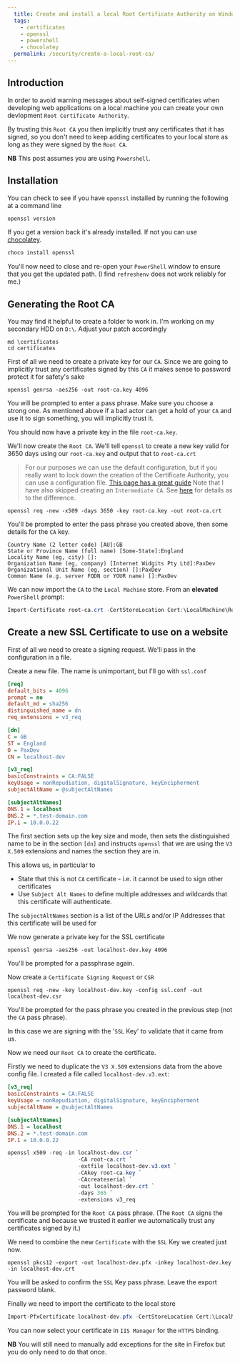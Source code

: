 ```yaml
---
  title: Create and install a local Root Certificate Authority on Windows
  tags:
    - certificates
    - openssl
    - powershell
    - chocolatey
  permalink: /security/create-a-local-root-ca/
---
```


## Introduction

In order to avoid warning messages about self-signed certificates when developing web applications on a local machine you can create your own devlopment `Root Certificate Authority`.

By trusting this `Root CA` you then implicitly trust any certificates that it has signed, so you don't need to keep adding certificates to your local store as long as they were signed by the `Root CA`.

**NB**
This post assumes you are using `Powershell`. 

## Installation

You can check to see if you have `openssl` installed by running the following at a command line

```powershell
openssl version
```

If you get a version back it's already installed.
If not you can use [chocolatey](https://chocolatey.org/).

```powershell
choco install openssl
```

You'll now need to close and re-open your `PowerShell` window to ensure that you get the updated path. (I find `refreshenv` does not work reliably for me.)

## Generating the Root CA

You may find it helpful to create a folder to work in. I'm working on my secondary HDD on `D:\`. Adjust your patch accordingly

```shell
md \certificates
cd certificates
```

First of all we need to create a private key for our `CA`. 
Since we are going to implicitly trust any certificates signed by this `CA` it makes sense to password protect it for safety's sake

```shell
openssl genrsa -aes256 -out root-ca.key 4096
```

You will be prompted to enter a pass phrase. Make sure you choose a strong one. 
As mentioned above if a bad actor can get a hold of your `CA` and use it to sign something, you will implicitly trust it.

You should now have a private key in the file `root-ca.key`.

We'll now create the `Root CA`. We'll tell `openssl` to create a new key valid for 3650 days using our `root-ca.key` and output that to `root-ca.crt`
> For our purposes we can use the default configuration, but if you really want to lock down the creation of the Certificate Authority, you can use a configuration file. [This page has a great guide](https://jamielinux.com/docs/openssl-certificate-authority/create-the-root-pair.html) 
> Note that I have also skipped creating an `Intermediate CA`. See [here](https://aboutssl.org/root-certificates-vs-intermediate-certificates/) for details as to the difference.

```shell
openssl req -new -x509 -days 3650 -key root-ca.key -out root-ca.crt
```

You'll be prompted to enter the pass phrase you created above, then some details for the `CA` key. 

```shell
Country Name (2 letter code) [AU]:GB
State or Province Name (full name) [Some-State]:England
Locality Name (eg, city) []:
Organization Name (eg, company) [Internet Widgits Pty Ltd]:PaxDev
Organizational Unit Name (eg, section) []:PaxDev
Common Name (e.g. server FQDN or YOUR name) []:PaxDev
```

We can now import the `CA` to the `Local Machine` store. From an **elevated** `PowerShell` prompt:

```powershell
Import-Certificate root-ca.crt -CertStoreLocation Cert:\LocalMachine\Root\ -Verbose
```

## Create a new SSL Certificate to use on a website

First of all we need to create a signing request. We'll pass in the configuration in a file.

Create a new file. The name is unimportant, but I'll go with `ssl.conf`

```ini
[req]
default_bits = 4096
prompt = no
default_md = sha256
distinguished_name = dn
req_extensions = v3_req

[dn]
C = GB
ST = England
O = PaxDev
CN = localhost-dev

[v3_req]
basicConstraints = CA:FALSE
keyUsage = nonRepudiation, digitalSignature, keyEncipherment
subjectAltName = @subjectAltNames

[subjectAltNames]
DNS.1 = localhost
DNS.2 = *.test-domain.com
IP.1 = 10.0.0.22
```

The first section sets up the key size and mode, then sets the distinguished name to be in the section `[dn]` and instructs `openssl` that we are using the `V3 X.509` extensions and names the section they are in.

This allows us, in particular to 
* State that this is not  `CA` certificate - i.e. it cannot be used to sign other certificates
* Use `Subject Alt Names` to define multiple addresses and wildcards that this certificate will authenticate.

The `subjectAltNames` section is a list of the URLs and/or IP Addresses that this certificate will be used for

We now generate a private key for the SSL certificate

```shell
openssl genrsa -aes256 -out localhost-dev.key 4096
```

You'll be prompted for a passphrase again. 

Now create a `Certificate Signing Request` or `CSR`

```shell
openssl req -new -key localhost-dev.key -config ssl.conf -out localhost-dev.csr
```

You'll be prompted for the pass phrase you created in the previous step (not the `CA` pass phrase). 

In this case we are signing with the '`SSL` Key' to validate that it came from us.

Now we need our `Root CA` to create the certificate. 

Firstly we need to duplicate the `V3 X.509` extensions data from the above config file. I created a file called `localhost-dev.v3.ext`:

```ini
[v3_req]
basicConstraints = CA:FALSE
keyUsage = nonRepudiation, digitalSignature, keyEncipherment
subjectAltName = @subjectAltNames

[subjectAltNames]
DNS.1 = localhost
DNS.2 = *.test-domain.com
IP.1 = 10.0.0.22
```

```powershell
openssl x509 -req -in localhost-dev.csr `
                      -CA root-ca.crt `
                      -extfile localhost-dev.v3.ext `
                      -CAkey root-ca.key `
                      -CAcreateserial `
                      -out localhost-dev.crt `
                      -days 365 `
                      -extensions v3_req
```

You will be prompted for the `Root CA` pass phrase. 
(The `Root CA` signs the certificate and because we trusted it earlier we automatically trust any certificates signed by it.)

We need to combine the new `Certificate` with the `SSL` Key we created just now.

```shell
openssl pkcs12 -export -out localhost-dev.pfx -inkey localhost-dev.key -in localhost-dev.crt
```

You will be asked to confirm the `SSL` Key pass phrase. Leave the export password blank.

Finally we need to import the certificate to the local store

```powershell
Import-PfxCertificate localhost-dev.pfx -CertStoreLocation Cert:\LocalMachine\My\ -Verbose
```

You can now select your certificate in `IIS Manager` for the `HTTPS` binding. 

**NB** You will still need to manually add exceptions for the site in Firefox but you do only need to do that once.